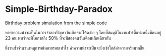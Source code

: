 # Simple-Birthday-Paradox
Birthday problem simulation from the simple code

หาค่าความน่าจะเป็นในการจำลองปัญหาวันเกิดจากโค้ดง่าย ๆ โดยที่สมมุติในงานปาร์ตี้แห่งหนึ่งมีคนอยู่ 23 คน พบว่าจะมีโอกาสถึง 50% ที่จะมีสองคนวันเดือนเกิดเดียวกัน

ยิ่งวนซ้ำจำนวนเหตุการณ์หลายรอบเท่าไร ค่าความน่าจะเป็นจะยิ่งเข้าใกล้ค่าความจริงมากขึ้น
